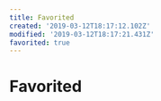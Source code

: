 ```yaml
---
title: Favorited
created: '2019-03-12T18:17:12.102Z'
modified: '2019-03-12T18:17:21.431Z'
favorited: true
---
```


# Favorited
